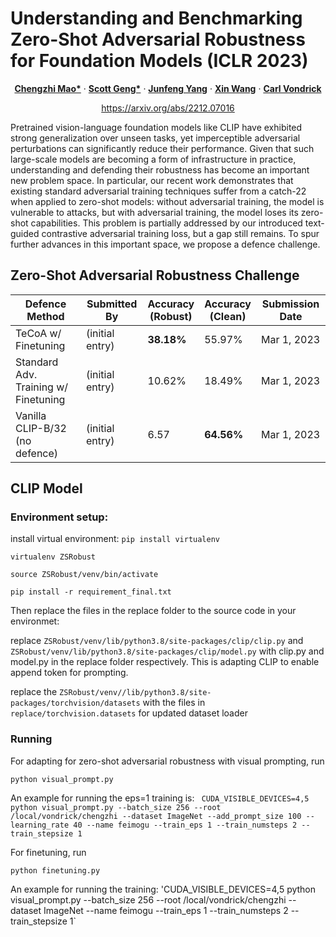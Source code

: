 # Understanding and Benchmarking Zero-Shot Adversarial Robustness for Foundation Models (ICLR 2023)

<p align="center">
  <p align="center" margin-bottom="0px">
    <a href="http://www.cs.columbia.edu/~mcz/"><strong>Chengzhi Mao*</strong></a>
    ·
    <a href="https://www.scottgeng.com/"><strong>Scott Geng*</strong></a>
    ·
    <a href="http://www.cs.columbia.edu/~junfeng/"><strong>Junfeng Yang</strong></a>
    ·
    <a href="https://xinw.ai/"><strong>Xin Wang</strong></a>
    ·
    <a href="http://www.cs.columbia.edu/~vondrick/"><strong>Carl Vondrick</strong></a></p>
    <p align="center" margin-top="0px"><a href="https://arxiv.org/abs/2212.07016">https://arxiv.org/abs/2212.07016</a></p>
</p>

Pretrained vision-language foundation models like CLIP have exhibited strong generalization over unseen tasks, yet imperceptible adversarial perturbations can significantly reduce their performance. Given that such large-scale models are becoming a form of infrastructure in practice, understanding and defending their robustness has become an important new problem space. In particular, our recent work demonstrates that existing standard adversarial training techniques suffer from a catch-22 when applied to zero-shot models: without adversarial training, the model is vulnerable to attacks, but with adversarial training, the model loses its zero-shot capabilities. This problem is partially addressed by our introduced text-guided contrastive adversarial training loss, but a gap still remains. To spur further advances in this important space, we propose a defence challenge.

## Zero-Shot Adversarial Robustness Challenge

| Defence Method 	| Submitted By    	| Accuracy<br>(Robust) | Accuracy<br>(Clean) 	  | Submission Date 	|
|----------------	|-----------------	|----------------	|-----------------	|-----------------	|
|       TeCoA w/ Finetuning        | (initial entry) 	|      **38.18%**  |         55.97%     |      Mar 1, 2023        |
|       Standard Adv. Training w/ Finetuning        | (initial entry) 	|      10.62%  |         18.49%     |      Mar 1, 2023        |
|   Vanilla CLIP-B/32 (no defence)  | (initial entry) 	|      6.57        |     **64.56%**     |      Mar 1, 2023        |


## CLIP Model

### Environment setup:

install virtual environment:
`pip install virtualenv`

`virtualenv ZSRobust`

`source ZSRobust/venv/bin/activate`

`pip install -r requirement_final.txt`

Then replace the files in the replace folder to the source code in your environmet:  

replace `ZSRobust/venv/lib/python3.8/site-packages/clip/clip.py` and `ZSRobust/venv/lib/python3.8/site-packages/clip/model.py` with clip.py and model.py in the replace folder respectively. 
This is adapting CLIP to enable append token for prompting.

replace the `ZSRobust/venv//lib/python3.8/site-packages/torchvision/datasets` with the files in `replace/torchvision.datasets` 
for updated dataset loader

### Running

For adapting for zero-shot adversarial robustness with visual prompting, run

`python visual_prompt.py`

An example for running the eps=1 training is:
` CUDA_VISIBLE_DEVICES=4,5 python visual_prompt.py --batch_size 256 --root /local/vondrick/chengzhi --dataset ImageNet --add_prompt_size 100 --learning_rate 40 --name feimogu --train_eps 1 --train_numsteps 2 --train_stepsize 1`

For finetuning, run

`python finetuning.py`

An example for running the training: 'CUDA_VISIBLE_DEVICES=4,5 python visual_prompt.py --batch_size 256 --root /local/vondrick/chengzhi --dataset ImageNet --name feimogu --train_eps 1 --train_numsteps 2 --train_stepsize 1`
